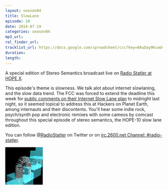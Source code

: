 ```yaml
---
layout: season04
title: SlowLane
episode: 10
date: 2014-07-19
categories: season04
mp3_url:
rel_finder_url:
tracklist_url: https://docs.google.com/spreadsheet/ccc?key=0AuDay9KcwU4YdHFBUWkyZUJkdGQtWUtUMnBRdXFFTGc&usp=sharing#gid=43
duration:
length:
---
```


A special edition of Stereo Semantics broadcast live on [Radio Statler at HOPE X](http://radio.hope.net/).

This episode's theme is slowness. We talk alot about internet slowlaning, and the slow data trend. The FCC was forced to extend the deadline this week for [public comments on their Internet Slow Lane plan](http://www.fcc.gov/page/fcc-establishes-new-inbox-open-internet-comments) to midnight last night, so it seemed topical to address this at Hackers on Planet Earth, among internauts and their discontents. You'll hear some indie rock, psych/synth pop and electronic remixes with some cameos by comcast throughout this special episode of stereo semantics, the HOPE-10 slow lane edition.

You can follow [@RadioStatler](https://twitter.com/radiostatler) on Twitter or on [irc.2600.net Channel: #radio-statler](irc://irc.2600.net/%23radio-statler).

![Slinky](/img/s04/slinky.gif)
